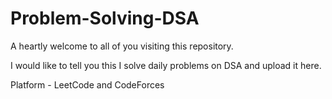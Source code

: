 # Problem-Solving-DSA

A heartly welcome to all of you visiting this repository.

I would like to tell you this I solve daily problems on DSA and upload it here. 

Platform - LeetCode and CodeForces
